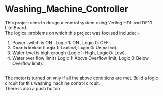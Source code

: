 # Washing_Machine_Controller

This project aims to design a control system using Verilog HDL and DE10 Lite Board.
<br>
The logical problems on which this project was focused included:- <br>
1. Power switch is ON ( Logic 1: ON , Logic 0: OFF).<br>
2. Door is locked (Logic 1: Locked, Logic 0: Unlocked). <br>
3. Water level is high enough (Logic 1: High, Logic 0: Low).<br>
4. Water over flow limit ( Logic 1: Above Overflow limit, Logic 0: Below Overflow limit).<br>
<br>
The motor is turned on only if all the above conditions are met. Build a logic circuit for this washing
machine control circuit.
<br>
There is also a push button 

